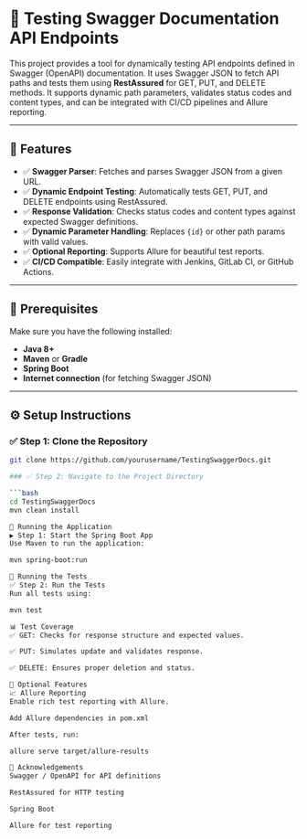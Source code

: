 # 🧪 Testing Swagger Documentation API Endpoints

This project provides a tool for dynamically testing API endpoints defined in Swagger (OpenAPI) documentation. It uses Swagger JSON to fetch API paths and tests them using **RestAssured** for GET, PUT, and DELETE methods. It supports dynamic path parameters, validates status codes and content types, and can be integrated with CI/CD pipelines and Allure reporting.

---

## 📌 Features

- ✅ **Swagger Parser**: Fetches and parses Swagger JSON from a given URL.
- ✅ **Dynamic Endpoint Testing**: Automatically tests GET, PUT, and DELETE endpoints using RestAssured.
- ✅ **Response Validation**: Checks status codes and content types against expected Swagger definitions.
- ✅ **Dynamic Parameter Handling**: Replaces `{id}` or other path params with valid values.
- ✅ **Optional Reporting**: Supports Allure for beautiful test reports.
- ✅ **CI/CD Compatible**: Easily integrate with Jenkins, GitLab CI, or GitHub Actions.

---

## 🔧 Prerequisites

Make sure you have the following installed:

- **Java 8+**
- **Maven** or **Gradle**
- **Spring Boot**
- **Internet connection** (for fetching Swagger JSON)

---

## ⚙️ Setup Instructions

### ✅ Step 1: Clone the Repository

```bash
git clone https://github.com/yourusername/TestingSwaggerDocs.git

### ✅ Step 2: Navigate to the Project Directory

```bash
cd TestingSwaggerDocs
mvn clean install

🚀 Running the Application
▶️ Step 1: Start the Spring Boot App
Use Maven to run the application:

mvn spring-boot:run

🧪 Running the Tests
✅ Step 2: Run the Tests
Run all tests using:

mvn test

📊 Test Coverage
✅ GET: Checks for response structure and expected values.

✅ PUT: Simulates update and validates response.

✅ DELETE: Ensures proper deletion and status.

🎁 Optional Features
📈 Allure Reporting
Enable rich test reporting with Allure.

Add Allure dependencies in pom.xml

After tests, run:

allure serve target/allure-results

🙌 Acknowledgements
Swagger / OpenAPI for API definitions

RestAssured for HTTP testing

Spring Boot

Allure for test reporting

